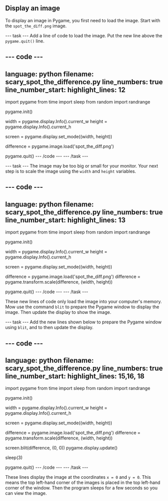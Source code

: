 ## Display an image

To display an image in Pygame, you first need to load the image. Start with the `spot_the_diff.png` image.

--- task ---
Add a line of code to load the image. Put the new line above the `pygame.quit()` line.

--- code ---
---
language: python
filename: scary_spot_the_difference.py
line_numbers: true
line_number_start: 
highlight_lines: 12
---
import pygame
from time import sleep
from random import randrange

pygame.init()

width = pygame.display.Info().current_w
height = pygame.display.Info().current_h

screen = pygame.display.set_mode((width, height))

difference = pygame.image.load('spot_the_diff.png')

pygame.quit()
--- /code ---
--- /task ---

--- task ---
The image may be too big or small for your monitor. Your next step is to scale the image using the `width` and `height` variables.

--- code ---
---
language: python
filename: scary_spot_the_difference.py
line_numbers: true
line_number_start: 
highlight_lines: 13
---
import pygame
from time import sleep
from random import randrange

pygame.init()

width = pygame.display.Info().current_w
height = pygame.display.Info().current_h

screen = pygame.display.set_mode((width, height))

difference = pygame.image.load('spot_the_diff.png')
difference = pygame.transform.scale(difference, (width, height))

pygame.quit()
--- /code ---
--- /task ---
	
These new lines of code only load the image into your computer's memory. Mow use the command `blit` to prepare the Pygame window to display the image. Then update the display to show the image.

--- task ---
Add the new lines shown below to prepare the Pygame window using `blit`, and to then update the display.

--- code ---
---
language: python
filename: scary_spot_the_difference.py
line_numbers: true
line_number_start: 
highlight_lines: 15,16, 18
---
import pygame
from time import sleep
from random import randrange

pygame.init()

width = pygame.display.Info().current_w
height = pygame.display.Info().current_h

screen = pygame.display.set_mode((width, height))

difference = pygame.image.load('spot_the_diff.png')
difference = pygame.transform.scale(difference, (width, height))

screen.blit(difference, (0, 0))
pygame.display.update()

sleep(3)

pygame.quit()
--- /code ---
--- /task ---
	
These lines display the image at the coordinates `x = 0` and `y = 0`. This means the top left-hand corner of the images is placed in the top left-hand corner of the window. Then the program sleeps for a few seconds so you can view the image.

